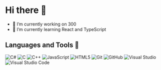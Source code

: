 # Hi there 👋
- 🔭 I’m currently working on 300
- 🌱 I’m currently learning React and TypeScript

## Languages and Tools 🔨
![C#](https://img.shields.io/badge/C%23-239120?logo=csharp&logoColor=white)
![C](https://img.shields.io/badge/C-%23A8B9CC?logo=C&logoColor=white)
![C++](https://img.shields.io/badge/C%2B%2B-%2300599C?logo=cplusplus)
![JavaScript](https://img.shields.io/badge/JavaScript-%2300599C?logo=JavaScript)
![HTML5](https://img.shields.io/badge/HTML5-%23E34F26?logo=html5&logoColor=white)
![Git](https://img.shields.io/badge/Git-%23F05032?logo=git&logoColor=white)
![GitHub](https://img.shields.io/badge/GitHub-%23181717?logo=github)
![Visual Studio](https://img.shields.io/badge/Visual%20Studio-%235C2D91?logo=visualstudio)
![Visual Studio Code](https://img.shields.io/badge/Visual%20Studio%20Code-%23007ACC?logo=visualStudioCode)

<!--
**tzhang333/tzhang333** is a ✨ _special_ ✨ repository because its `README.md` (this file) appears on your GitHub profile.

Here are some ideas to get you started:

- 🔭 I’m currently working on ...
- 🌱 I’m currently learning ...
- 👯 I’m looking to collaborate on ...
- 🤔 I’m looking for help with ...
- 💬 Ask me about ...
- 📫 How to reach me: ...
- 😄 Pronouns: ...
- ⚡ Fun fact: ...
-->
